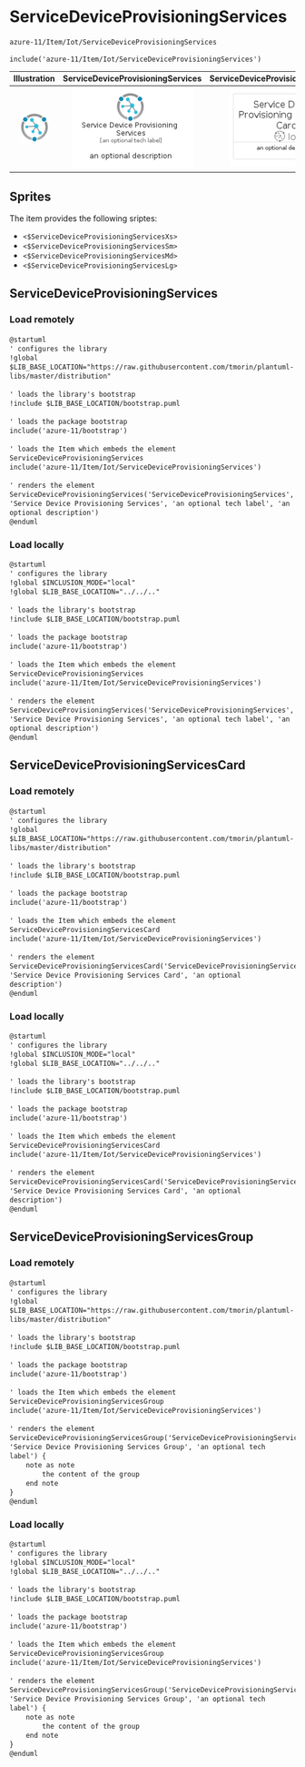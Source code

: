 # ServiceDeviceProvisioningServices


```text
azure-11/Item/Iot/ServiceDeviceProvisioningServices
```

```text
include('azure-11/Item/Iot/ServiceDeviceProvisioningServices')
```



| Illustration | ServiceDeviceProvisioningServices | ServiceDeviceProvisioningServicesCard | ServiceDeviceProvisioningServicesGroup |
| :---: | :---: | :---: | :---: |
| ![illustration for Illustration](../../../azure-11/Item/Iot/ServiceDeviceProvisioningServices.png) | ![illustration for ServiceDeviceProvisioningServices](../../../azure-11/Item/Iot/ServiceDeviceProvisioningServices.Local.png) | ![illustration for ServiceDeviceProvisioningServicesCard](../../../azure-11/Item/Iot/ServiceDeviceProvisioningServicesCard.Local.png) | ![illustration for ServiceDeviceProvisioningServicesGroup](../../../azure-11/Item/Iot/ServiceDeviceProvisioningServicesGroup.Local.png) |



## Sprites
The item provides the following sriptes:

- `<$ServiceDeviceProvisioningServicesXs>`
- `<$ServiceDeviceProvisioningServicesSm>`
- `<$ServiceDeviceProvisioningServicesMd>`
- `<$ServiceDeviceProvisioningServicesLg>`





## ServiceDeviceProvisioningServices

### Load remotely
```plantuml
@startuml
' configures the library
!global $LIB_BASE_LOCATION="https://raw.githubusercontent.com/tmorin/plantuml-libs/master/distribution"

' loads the library's bootstrap
!include $LIB_BASE_LOCATION/bootstrap.puml

' loads the package bootstrap
include('azure-11/bootstrap')

' loads the Item which embeds the element ServiceDeviceProvisioningServices
include('azure-11/Item/Iot/ServiceDeviceProvisioningServices')

' renders the element
ServiceDeviceProvisioningServices('ServiceDeviceProvisioningServices', 'Service Device Provisioning Services', 'an optional tech label', 'an optional description')
@enduml
```

### Load locally
```plantuml
@startuml
' configures the library
!global $INCLUSION_MODE="local"
!global $LIB_BASE_LOCATION="../../.."

' loads the library's bootstrap
!include $LIB_BASE_LOCATION/bootstrap.puml

' loads the package bootstrap
include('azure-11/bootstrap')

' loads the Item which embeds the element ServiceDeviceProvisioningServices
include('azure-11/Item/Iot/ServiceDeviceProvisioningServices')

' renders the element
ServiceDeviceProvisioningServices('ServiceDeviceProvisioningServices', 'Service Device Provisioning Services', 'an optional tech label', 'an optional description')
@enduml
```

## ServiceDeviceProvisioningServicesCard

### Load remotely
```plantuml
@startuml
' configures the library
!global $LIB_BASE_LOCATION="https://raw.githubusercontent.com/tmorin/plantuml-libs/master/distribution"

' loads the library's bootstrap
!include $LIB_BASE_LOCATION/bootstrap.puml

' loads the package bootstrap
include('azure-11/bootstrap')

' loads the Item which embeds the element ServiceDeviceProvisioningServicesCard
include('azure-11/Item/Iot/ServiceDeviceProvisioningServices')

' renders the element
ServiceDeviceProvisioningServicesCard('ServiceDeviceProvisioningServicesCard', 'Service Device Provisioning Services Card', 'an optional description')
@enduml
```

### Load locally
```plantuml
@startuml
' configures the library
!global $INCLUSION_MODE="local"
!global $LIB_BASE_LOCATION="../../.."

' loads the library's bootstrap
!include $LIB_BASE_LOCATION/bootstrap.puml

' loads the package bootstrap
include('azure-11/bootstrap')

' loads the Item which embeds the element ServiceDeviceProvisioningServicesCard
include('azure-11/Item/Iot/ServiceDeviceProvisioningServices')

' renders the element
ServiceDeviceProvisioningServicesCard('ServiceDeviceProvisioningServicesCard', 'Service Device Provisioning Services Card', 'an optional description')
@enduml
```

## ServiceDeviceProvisioningServicesGroup

### Load remotely
```plantuml
@startuml
' configures the library
!global $LIB_BASE_LOCATION="https://raw.githubusercontent.com/tmorin/plantuml-libs/master/distribution"

' loads the library's bootstrap
!include $LIB_BASE_LOCATION/bootstrap.puml

' loads the package bootstrap
include('azure-11/bootstrap')

' loads the Item which embeds the element ServiceDeviceProvisioningServicesGroup
include('azure-11/Item/Iot/ServiceDeviceProvisioningServices')

' renders the element
ServiceDeviceProvisioningServicesGroup('ServiceDeviceProvisioningServicesGroup', 'Service Device Provisioning Services Group', 'an optional tech label') {
    note as note
        the content of the group
    end note
}
@enduml
```

### Load locally
```plantuml
@startuml
' configures the library
!global $INCLUSION_MODE="local"
!global $LIB_BASE_LOCATION="../../.."

' loads the library's bootstrap
!include $LIB_BASE_LOCATION/bootstrap.puml

' loads the package bootstrap
include('azure-11/bootstrap')

' loads the Item which embeds the element ServiceDeviceProvisioningServicesGroup
include('azure-11/Item/Iot/ServiceDeviceProvisioningServices')

' renders the element
ServiceDeviceProvisioningServicesGroup('ServiceDeviceProvisioningServicesGroup', 'Service Device Provisioning Services Group', 'an optional tech label') {
    note as note
        the content of the group
    end note
}
@enduml
```


